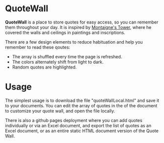 # QuoteWall

**QuoteWall** is a place to store quotes for easy access, so you can remember them throughout your day. It is inspired by [Montaigne's Tower](https://en.wikipedia.org/wiki/Montaigne%27s_tower), where he covered the walls and ceilings in paintings and inscriptions.

There are a few design elements to reduce habituation and help you remember to read these qoutes:
- The array is shuffled every time the page is refreshed.
- The colors alternately shift from light to dark.
- Random quotes are highlighted.

# Usage
The simplest usage is to download the file "quoteWallLocal.html" and save it to your documents. You can edit the array of quotes in the <head> of the document to customize your quote wall, and open the file locally.

There is also a github pages deployment where you can add quotes individually or via an Excel document, and export the list of quotes as an Excel document, or as an entire static HTML document version of the Quote Wall.
